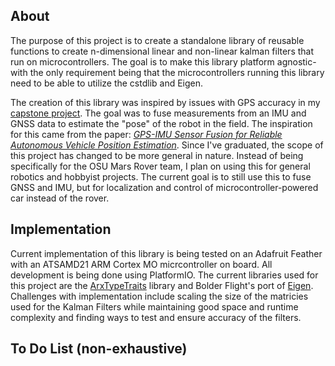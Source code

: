 ## About

The purpose of this project is to create a standalone library of reusable functions to create n-dimensional linear and non-linear kalman filters that run on microcontrollers. The goal is to make this library platform agnostic- with the 
only requirement being that the microcontrollers running this library need to be able to utilize the cstdlib and Eigen.

The creation of this library was inspired by issues with GPS accuracy in my [capstone project](https://github.com/OSURoboticsClub/Rover_RDF_Capstone). The goal was to fuse measurements from an IMU and GNSS data to estimate the "pose" of the robot in the field. The inspiration for this came from the paper: [*GPS-IMU Sensor Fusion for Reliable Autonomous Vehicle Position Estimation*](https://arxiv.org/pdf/2405.08119). Since I've graduated, the scope of this project has changed to be more general in nature. Instead of being specifically for the OSU Mars Rover team, I plan on using this for general robotics and hobbyist projects. The current goal is to still use this to fuse GNSS and IMU, but for localization and control of microcontroller-powered car instead of the rover.

## Implementation

Current implementation of this library is being tested on an Adafruit Feather with an ATSAMD21 ARM Cortex MO micrcontroller on board. All development is being done using PlatformIO. The current libraries used for this project are the [ArxTypeTraits](https://github.com/hideakitai/ArxTypeTraits) library and Bolder Flight's port of [Eigen](https://github.com/bolderflight/eigen). Challenges with implementation include scaling the size of the matricies used for the Kalman Filters while maintaining good space and runtime complexity and finding ways to test and ensure accuracy of the filters.

## To Do List (non-exhaustive)
